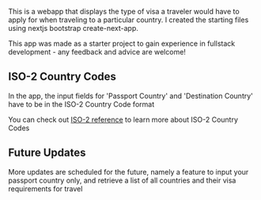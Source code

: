 This is a webapp that displays the type of visa a traveler would have to apply for when traveling to a particular country. I created the starting files using nextjs bootstrap create-next-app.

This app was made as a starter project to gain experience in fullstack development - any feedback and advice are welcome!

## ISO-2 Country Codes

In the app, the input fields for 'Passport Country' and 'Destination Country' have to be in the ISO-2 Country Code format

You can check out [ISO-2 reference](https://en.wikipedia.org/wiki/ISO_3166-1_alpha-2/) to learn more about ISO-2 Country Codes

## Future Updates

More updates are scheduled for the future, namely a feature to input your passport country only, and retrieve a list of all countries and their visa requirements for travel
